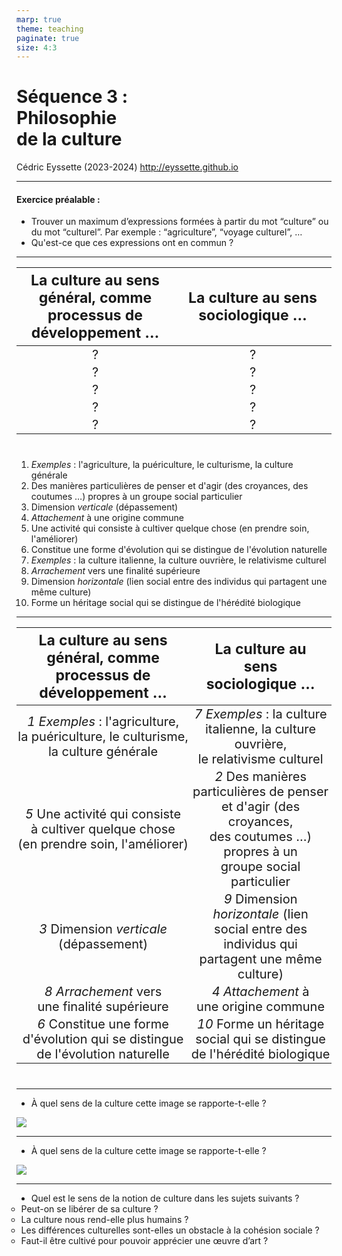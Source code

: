 ```yaml
---
marp: true
theme: teaching
paginate: true
size: 4:3
---
```


<!-- _class: titre -->

# Séquence 3 : <br>Philosophie <br>de la culture <!-- fit -->
Cédric Eyssette (2023-2024)
http://eyssette.github.io

---
<!-- _class:  -->
<style scoped>
ul {margin-top:0px;}
</style>
#### Exercice préalable :
- Trouver un maximum d’expressions formées à partir du mot “culture” ou du mot “culturel”. Par exemple : “agriculture”, “voyage culturel”, …
- Qu'est-ce que ces expressions ont en commun ?

---
<!-- _class: exercice tableau colonnes fmmmmmmmmm pp -->
<style scoped>
table th {font-size:23px}
table td {font-size:20px; padding:2px;}
table{margin-bottom:40px!important}
</style>

|La culture au sens général, comme processus de développement …|La culture au sens sociologique …|
|:-:|:-:|
|?|?|
|?|?|
|?|?|
|?|?|
|?|?|

1. _Exemples_ : l'agriculture, la puériculture, le culturisme, la culture générale
2. Des manières particulières de penser et d'agir (des croyances, des coutumes …) propres à un groupe social particulier
3. Dimension _verticale_ (dépassement)
4. _Attachement_ à une origine commune
5. Une activité qui consiste à cultiver quelque chose (en prendre soin, l'améliorer)
6. Constitue une forme d'évolution qui se distingue de l'évolution naturelle
7. _Exemples_ : la culture italienne, la culture ouvrière, le relativisme culturel
8. _Arrachement_ vers une finalité supérieure
9. Dimension _horizontale_ (lien social entre des individus qui partagent une même culture)
10. Forme un héritage social qui se distingue de l'hérédité biologique

---
<!-- _class: exercice tableau-r colonnes fmmmmmmmmm pp -->
<style scoped>
table td {width:50%;}
</style>
|La culture au sens général, comme processus de développement …|La culture au sens sociologique …|
|:-:|:-:|
|_1_ <i>Exemples</i> : l'agriculture, la puériculture, le culturisme, la culture générale|_7_ <i>Exemples</i> : la culture italienne, la culture ouvrière, le relativisme culturel|
|_5_ Une activité qui consiste à cultiver quelque chose (en prendre soin, l'améliorer)|_2_ Des manières particulières de penser et d'agir (des croyances, des coutumes …) propres à un groupe social particulier|
|_3_ Dimension <i>verticale</i> (dépassement)|_9_ Dimension <i>horizontale</i> (lien social entre des individus qui partagent une même culture)|
|_8_ <i>Arrachement</i> vers une finalité supérieure|_4_ <i>Attachement</i> à une origine commune|
|_6_ Constitue une forme d'évolution qui se distingue de l'évolution naturelle|_10_ Forme un héritage social qui se distingue de l'hérédité biologique|

---
<!-- _class: i1t1 pp vertical -->
<style scoped>
img {width:930px;}
</style>

- À quel sens de la culture cette image se rapporte-t-elle ?

![](https://i.ibb.co/6whTdtM/image-culture1-t.jpg)

<!-- Si on compare les êtres humains aux animaux, alors on s'intéresse plutôt à la culture comme processus général de développement, et à la place de la culture dans l'identité de l'être humain en général. -->

---
<!-- _class: i1t1 pp vertical -->
<style scoped>
img {width:830px!important;}
</style>

- À quel sens de la culture cette image se rapporte-t-elle ?

![](https://i.ibb.co/P6dPBz4/image-culture2.jpg)


<!-- Si on compare les êtres humains entre eux, alors on s'intéresse plutôt à la culture au sens sociologique, et à la place de la culture dans l'identité d'un être humain en particulier. -->

---
<!-- _class: fpppppp -->
<style scoped>
ul ul {margin-left:-40px}
</style>

- Quel est le sens de la notion de culture dans les sujets suivants ?
	- Peut-on se libérer de sa culture ?
	- La culture nous rend-elle plus humains ?
	- Les différences culturelles sont-elles un obstacle à la cohésion sociale ?
	- Faut-il être cultivé pour pouvoir apprécier une œuvre d’art ?